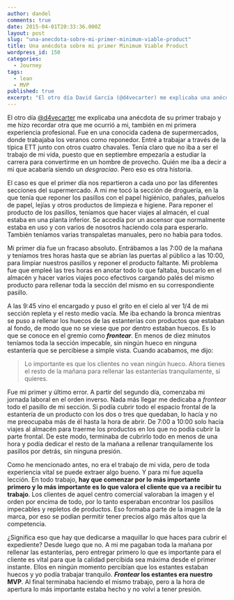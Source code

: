 ```yaml
---
author: dandel
comments: true
date: 2015-04-01T20:33:36.000Z
layout: post
slug: "una-anecdota-sobre-mi-primer-minimum-viable-product"
title: Una anécdota sobre mi primer Minimum Viable Product
wordpress_id: 150
categories: 
  - Journey
tags: 
  - lean
  - MVP
published: true
excerpt: "El otro día David García (@d4vecarter) me explicaba una anécdota de su primer trabajo y me hizo recordar otra que me ocurrió a mi, también en mi primera experiencia profesional."
---
```



El otro día [@d4vecarter](https://twitter.com/d4vecarter) me explicaba una anécdota de su primer trabajo y me hizo recordar otra que me ocurrió a mi, también en mi primera experiencia profesional. Fue en una conocida cadena de supermercados, donde trabajaba los veranos como reponedor. Entré a trabajar a través de la típica ETT junto con otros cuatro chavales. Tenía claro que no iba a ser el trabajo de mi vida, puesto que en septiembre empezaría a estudiar la carrera para convertirme en un hombre de provecho. Quién me iba a decir a mi que acabaría siendo un _desgraciao_. Pero eso es otra historia.

El caso es que el primer día nos repartieron a cada uno por las diferentes secciones del supermercado. A mi me tocó la sección de droguería, en la que tenía que reponer los pasillos con el papel higiénico, pañales, pañuelos de papel, lejías y otros productos de limpieza e higiene. Para reponer el producto de los pasillos, teníamos que hacer viajes al almacén, el cual estaba en una planta inferior. Se accedía por un ascensor que normalmente estaba en uso y con varios de nosotros haciendo cola para esperarlo. También teníamos varias transpaletas manuales, pero no había para todos.

Mi primer día fue un fracaso absoluto. Entrábamos a las 7:00 de la mañana y teníamos tres horas hasta que se abrían las puertas al público a las 10:00, para limpiar nuestros pasillos y reponer el producto faltante. Mi problema fue que empleé las tres horas en anotar todo lo que faltaba, buscarlo en el almacén y hacer varios viajes poco efectivos cargando palés del mismo producto para rellenar toda la sección del mismo en su correspondiente pasillo.

A las 9:45 vino el encargado y puso el grito en el cielo al ver 1/4 de mi sección repleta y el resto medio vacía. Me iba echando la bronca mientras se puso a rellenar los huecos de las estanterías con productos que estaban al fondo, de modo que no se viese que por dentro estaban huecos. Es lo que se conoce en el gremio como _**frontear**_. En menos de diez minutos teníamos toda la sección impecable, sin ningún hueco en ninguna estantería que se percibiese a simple vista. Cuando acabamos, me dijo:

> Lo importante es que los clientes no vean ningún hueco. Ahora tienes el resto de la mañana para rellenar las estanterías tranquilamente, si quieres.

Fue mi primer y último error. A partir del segundo día, comenzaba mi jornada laboral en el orden inverso. Nada más llegar me dedicaba a _frontear_ todo el pasillo de mi sección. Si podía cubrir todo el espacio frontal de la estantería de un producto con los dos o tres que quedaban, lo hacía y no me preocupaba más de él hasta la hora de abrir. De 7:00 a 10:00 solo hacía viajes al almacén para traerme los productos en los que no podía cubrir la parte frontal. De este modo, terminaba de cubrirlo todo en menos de una hora y podía dedicar el resto de la mañana a rellenar tranquilamente los pasillos por detrás, sin ninguna presión.

Como he mencionado antes, no era el trabajo de mi vida, pero de toda experiencia vital se puede extraer algo bueno. Y para mi fue aquella lección. En todo trabajo, **hay que comenzar por lo más importante primero y lo más importante es lo que valora el cliente que va a recibir tu trabajo**. Los clientes de aquel centro comercial valoraban la imagen y el orden por encima de todo, por lo tanto esperaban encontrar los pasillos impecables y repletos de productos. Eso formaba parte de la imagen de la marca, por eso se podían permitir tener precios algo más altos que la competencia.

¿Significa eso que hay que dedicarse a maquillar lo que haces para cubrir el expediente? Desde luego que no. A mi me pagaban toda la mañana por rellenar las estanterías, pero entregar primero lo que es importante para el cliente es vital para que la calidad percibida sea máxima desde el primer instante. Ellos en ningún momento percibían que los estantes estaban huecos y yo podía trabajar tranquilo. **_Frontear_ los estantes era nuestro MVP**. Al final terminaba haciendo el mismo trabajo, pero a la hora de apertura lo más importante estaba hecho y no volví a tener presión.
